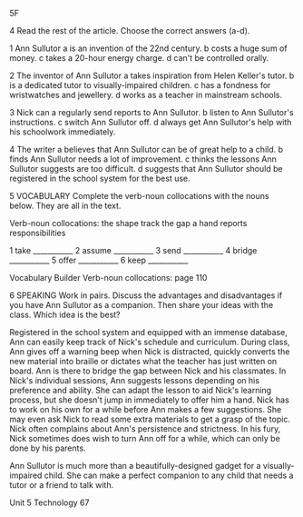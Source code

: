 5F

4 Read the rest of the article. Choose the correct answers (a-d).

1 Ann Sullutor
a is an invention of the 22nd century.
b costs a huge sum of money.
c takes a 20-hour energy charge.
d can't be controlled orally.

2 The inventor of Ann Sullutor
a takes inspiration from Helen Keller's tutor.
b is a dedicated tutor to visually-impaired children.
c has a fondness for wristwatches and jewellery.
d works as a teacher in mainstream schools.

3 Nick can
a regularly send reports to Ann Sullutor.
b listen to Ann Sullutor's instructions.
c switch Ann Sullutor off.
d always get Ann Sullutor's help with his schoolwork immediately.

4 The writer
a believes that Ann Sullutor can be of great help to a child.
b finds Ann Sullutor needs a lot of improvement.
c thinks the lessons Ann Sullutor suggests are too difficult.
d suggests that Ann Sullutor should be registered in the school system for the best use.

5 VOCABULARY Complete the verb-noun collocations with the nouns below. They are all in the text.

Verb-noun collocations: the shape track the gap
a hand reports responsibilities

1 take ___________
2 assume ___________
3 send ___________
4 bridge ___________
5 offer ___________
6 keep ___________

Vocabulary Builder Verb-noun collocations: page 110

6 SPEAKING Work in pairs. Discuss the advantages and disadvantages if you have Ann Sullutor as a companion. Then share your ideas with the class. Which idea is the best?

Registered in the school system and equipped with an immense database, Ann can easily keep track of Nick's schedule and curriculum. During class, Ann gives off a warning beep when Nick is distracted, quickly converts the new material into braille or dictates what the teacher has just written on board. Ann is there to bridge the gap between Nick and his classmates. In Nick's individual sessions, Ann suggests lessons depending on his preference and ability. She can adapt the lesson to aid Nick's learning process, but she doesn't jump in immediately to offer him a hand. Nick has to work on his own for a while before Ann makes a few suggestions. She may even ask Nick to read some extra materials to get a grasp of the topic. Nick often complains about Ann's persistence and strictness. In his fury, Nick sometimes does wish to turn Ann off for a while, which can only be done by his parents.

Ann Sullutor is much more than a beautifully-designed gadget for a visually-impaired child. She can make a perfect companion to any child that needs a tutor or a friend to talk with.

Unit 5 Technology 67